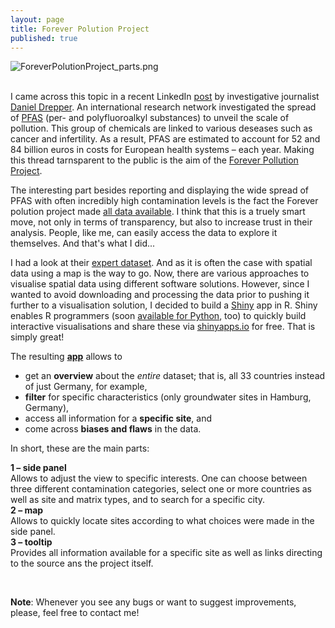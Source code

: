 ```yaml
---
layout: page
title: Forever Polution Project
published: true
---
```

![ForeverPolutionProject_parts.png]({{site.baseurl}}/img/ForeverPolutionProject_parts.png)<br><br>

I came across this topic in a recent LinkedIn [post](https://www.linkedin.com/posts/danieldrepper_wir-haben-monatelang-an-einem-projekt-gearbeitet-activity-7034453375794470912-CrkV?utm_source=share&utm_medium=member_desktop) by investigative journalist [Daniel Drepper](https://www.linkedin.com/in/danieldrepper/). An international research network investigated the spread of [PFAS](https://en.wikipedia.org/wiki/Per-_and_polyfluoroalkyl_substances) (per- and polyfluoroalkyl substances) to unveil the scale of pollution. This group of chemicals are linked to various deseases such as cancer and infertility. As a result, PFAS are estimated to account for 52 and 84 billion euros in costs for European health systems – each year. Making this thread tarnsparent to the public is the aim of the [Forever Pollution Project](https://foreverpollution.eu/). 

The interesting part besides reporting and displaying the wide spread of PFAS with often incredibly high contamination levels is the fact the Forever polution project made [all data available](https://foreverpollution.eu/maps-and-data/data/). I think that this is a truely smart move, not only in terms of transparency, but also to increase trust in their analysis. People, like me, can easily access the data to explore it themselves. And that's what I did...

I had a look at their [expert dataset](https://assets-decodeurs.lemonde.fr/decodeurs/medias/foreverpollution/expert_dataset.csv). And as it is often the case with spatial data using a map is the way to go. Now, there are various approaches to visualise spatial data using different software solutions. However, since I wanted to avoid downloading and processing the data prior to pushing it further to a visualisation solution, I decided to build a [Shiny](https://shiny.rstudio.com) app in R. Shiny enables R programmers (soon [available for Python](https://shiny.rstudio.com/py/), too) to quickly build interactive visualisations and share these via [shinyapps.io](https://www.shinyapps.io) for free. That is simply great!

The resulting **[app](https://thomassie.shinyapps.io/Forever_Polution_Project/)** allows to 
- get an **overview** about the *entire* dataset; that is, all 33 countries instead of just Germany, for example,
- **filter** for specific characteristics (only groundwater sites in Hamburg, Germany),
- access all information for a **specific site**, and
- come across **biases and flaws** in the data.

In short, these are the main parts:

**1 – side panel**<br>
Allows to adjust the view to specific interests. One can choose between three different contamination categories, select one or more countries as well as site and matrix types, and to search for a specific city.<br>
**2 – map**<br>
Allows to quickly locate sites according to what choices were made in the side panel.<br>
**3 – tooltip**<br>
Provides all information available for a specific site as well as links directing to the source ans the project itself.

<br>

**Note**: Whenever you see any bugs or want to suggest improvements, please, feel free to contact me!